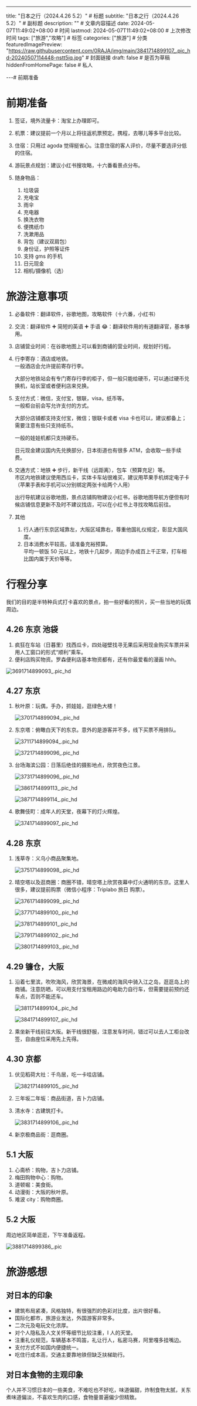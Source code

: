 ---

title: "日本之行（2024.4.26 5.2）" # 标题
subtitle: "日本之行（2024.4.26 5.2）" # 副标题
description: "" # 文章内容描述
date: 2024-05-07T11:49:02+08:00 # 时间
lastmod: 2024-05-07T11:49:02+08:00 # 上次修改时间
tags: ["旅游","攻略"] # 标签
categories: ["旅游"] # 分类
featuredImagePreview: "https://raw.githubusercontent.com/0RAJA/img/main/3841714899107_.pic_hd-20240507114448-nstt5iq.jpg" # 封面链接
draft: false # 是否为草稿
hiddenFromHomePage: false # 私人

---# 前期准备

# 前期准备

1. 签证，境外流量卡：淘宝上办理即可。

2. 机票：建议提前一个月以上将往返机票预定。携程，去哪儿等多平台比较。

3. 住宿：只用过 agoda 觉得挺省心。注意住宿的客人评价，尽量不要选评分低的住宿。

4. 游玩景点规划：建议小红书搜攻略，十六番看景点分布。

5. 随身物品：
   
   1. 垃圾袋
   2. 充电宝
   3. 雨伞
   4. 充电器
   5. 换洗衣物
   6. 便携纸巾
   7. 洗漱用品
   8. 背包（建议双肩包）
   9. 身份证，护照等证件
   10. 支持 gms 的手机
   11. 日元现金
   12. 相机/摄像机（选）

# 旅游注意事项

1. 必备软件：翻译软件，谷歌地图，攻略软件（十六番，小红书）

2. 交流：翻译软件 ➕ 简短的英语 ➕ 手语 😂：翻译软件用的有道翻译官，基本够用。

3. 店铺营业时间：在谷歌地图上可以看到商铺的营业时间，规划好行程。

4. 行李寄存：酒店或地铁。  
   一般酒店会允许提前寄存行李。
   
   大部分地铁站会有专门寄存行李的柜子，但一般只能给硬币，可以通过硬币兑换机，站长室或者便利店来兑换。

5. 支付方式：微信，支付宝，银联，visa，纸币等。  
   一般柜台前会写允许支付的方式。
   
   大部分店铺都支持支付宝，微信；银联卡或者 visa 卡也可以，建议都备上；需要注意有些只支持纸币。
   
   一般的娃娃机都只支持硬币。
   
   日元现金建议国内先兑换部分，日本街道也有很多 ATM，会收取一些手续费。

6. 交通方式：地铁 ➕ 步行，新干线（远距离），包车（预算充足）等。  
   市区内地铁建议使用西瓜卡，实体卡车站很难买，建议用苹果手机绑定电子卡（苹果手表和手机可以分别绑定两张卡给两个人用）
   
   出行导航建议谷歌地图，景点店铺购物建议小红书，谷歌地图导航方便但有时候店铺信息更新不及时不建议找店，可以在小红书上寻找攻略后前往。

7. 其他
   
   1. 行人通行东京区域靠左，大阪区域靠右，尊重他国礼仪规定，彰显大国风度。
   2. 日本消费水平较高，请准备充裕预算。  
      平均一顿饭 50 元以上，地铁十几起步，周边手办成百上千正常，打车相比国内属于天价等等。

# 行程分享

我们的目的是半特种兵式打卡喜欢的景点，拍一些好看的照片，买一些当地的玩偶周边。

## 4.26 东京 池袋

1. 疯狂在车站（日暮里）找西瓜卡，四处碰壁找寻无果后采用现金购买车票并采用人工窗口的形式“顺利”乘车。
2. 便利店购买物资。罗森便利店基本物资都有，还有你最爱看的漫画 hhh。

​![3691714899093_.pic_hd](https://raw.githubusercontent.com/0RAJA/img/main/3691714899093_.pic_hd-20240507114231-yc7egcs.jpg)​

## 4.27 东京

1. 秋叶原：玩偶，手办，抓娃娃，逛绿色大楼！
   
   ​![3701714899094_.pic_hd](https://raw.githubusercontent.com/0RAJA/img/main/3701714899094_.pic_hd-20240507114243-05drll8.jpg)​

2. 东京塔：俯瞰白天下的东京。意外的是游客并不多，线下买票不用排队。
   
   ​![3711714899094_.pic_hd](https://raw.githubusercontent.com/0RAJA/img/main/3711714899094_.pic_hd-20240507114250-gdystpe.jpg)​
   
   ​![3721714899096_.pic_hd](https://raw.githubusercontent.com/0RAJA/img/main/3721714899096_.pic_hd-20240507114256-n9l3yrj.jpg)​

3. 台场海滨公园：日落后绝佳的摄影地点，欣赏夜色江景。
   
   ​<img title="" src="https://raw.githubusercontent.com/0RAJA/img/main/3731714899096_.pic_hd-20240507114303-hpy1gyn.jpg" alt="3731714899096_.pic_hd" data-align="inline">​
   
   ​![3861714899113_.pic_hd](https://raw.githubusercontent.com/0RAJA/img/main/3861714899113_.pic_hd-20240507114313-58pugvl.jpg)​
   
   ​![3871714899114_.pic_hd](https://raw.githubusercontent.com/0RAJA/img/main/3871714899114_.pic_hd-20240507114328-pvbevgv.jpg)​

4. 歌舞伎町：成年人的天堂，夜幕下的灯火辉煌。
   
   ​![3741714899097_.pic_hd](https://raw.githubusercontent.com/0RAJA/img/main/3741714899097_.pic_hd-20240507114350-6wgpfrj.jpg)​

## 4.28 东京

1. 浅草寺：义乌小商品聚集地。
   
   ​![3751714899098_.pic_hd](https://raw.githubusercontent.com/0RAJA/img/main/3751714899098_.pic_hd-20240507114358-ihy7b1g.jpg)​

2. 晴空塔以及逛商圈：商圈不错，晴空塔上欣赏夜幕中灯火通明的东京。这里人很多，建议提前购票（微信小程序：Triplabo 旅日 购票）。
   
   ​![3761714899099_.pic_hd](https://raw.githubusercontent.com/0RAJA/img/main/3761714899099_.pic_hd-20240507114406-6ym5p3e.jpg)​
   
   ​![3771714899100_.pic_hd](https://raw.githubusercontent.com/0RAJA/img/main/3771714899100_.pic_hd-20240507114416-3qi3qhh.jpg)​
   
   ​![3781714899101_.pic_hd](https://raw.githubusercontent.com/0RAJA/img/main/3781714899101_.pic_hd-20240507114422-ycnefpc.jpg)​
   
   ​![3791714899102_.pic_hd](https://raw.githubusercontent.com/0RAJA/img/main/3791714899102_.pic_hd-20240507114426-yxfhv6p.jpg)​
   
   ​![3801714899103_.pic_hd](https://raw.githubusercontent.com/0RAJA/img/main/3801714899103_.pic_hd-20240507114434-8pojgct.jpg)​

## 4.29 镰仓，大阪

1. 沿着七里滨，吹吹海风，欣赏海景，在微咸的海风中骑入江之岛，逛逛岛上的商铺。注意防晒，可以用支付宝租用路边的电助力自行车，但需要提前预约还车点，否则不能还车。
   
   ​![3811714899104_.pic_hd](https://raw.githubusercontent.com/0RAJA/img/main/3811714899104_.pic_hd-20240507114441-dgu1u5l.jpg)​
   
   ​![3841714899107_.pic_hd](https://raw.githubusercontent.com/0RAJA/img/main/3841714899107_.pic_hd-20240507114448-nstt5iq.jpg)​

2. 乘坐新干线前往大阪。新干线很舒服，注意发车时间，错过可以去人工柜台改签，自由座位采用先上先得。

## 4.30 京都

1. 伏见稻荷大社：千鸟居，吃一卡哇店铺。
   
   ​![3821714899105_.pic_hd](https://raw.githubusercontent.com/0RAJA/img/main/3821714899105_.pic_hd-20240507114501-6eewf1b.jpg)​

2. 三年坂二年坂：商品街道，吉卜力店铺。

3. 清水寺：古建筑打卡。
   
   ​![3831714899106_.pic_hd](https://raw.githubusercontent.com/0RAJA/img/main/3831714899106_.pic_hd-20240507114515-2dlmuhu.jpg)​

4. 新京极商品街：逛商圈。

## 5.1 大阪

1. 心斋桥：购物，吉卜力店铺。
2. 梅田购物中心：购物。
3. 道顿堀：美食街。
4. 动漫街：大阪的秋叶原。
5. 难波 city：购物商圈。

## 5.2 大阪

周边地区简单逛逛，下午准备返程。

​![3881714899386_.pic](https://raw.githubusercontent.com/0RAJA/img/main/3881714899386_.pic-20240507114537-5krh7wt.jpg)​

# 旅游感想

## 对日本的印象

- 建筑布局紧凑，风格独特，有很强烈的色彩对比度，出片很好看。
- 国际化都市，旅游业发达，外国游客非常多。
- 二次元及电玩文化浓厚。
- 对个人隐私及人文关怀等细节比较注重，I 人的天堂。
- 注重礼仪规范，车辆基本不鸣笛，礼让行人，私密马赛，阿里嘎多挂嘴边。
- 支付方式不如国内便捷统一。
- 吃住行成本高，交通主要靠地铁但缺乏扶梯助行。

## 对日本食物的主观印象

个人并不习惯日本的一些美食，不难吃也不好吃，味道偏甜，炸制食物太腻，关东煮味道偏淡，不喜欢生肉的口感，食物量普遍偏少但精致。